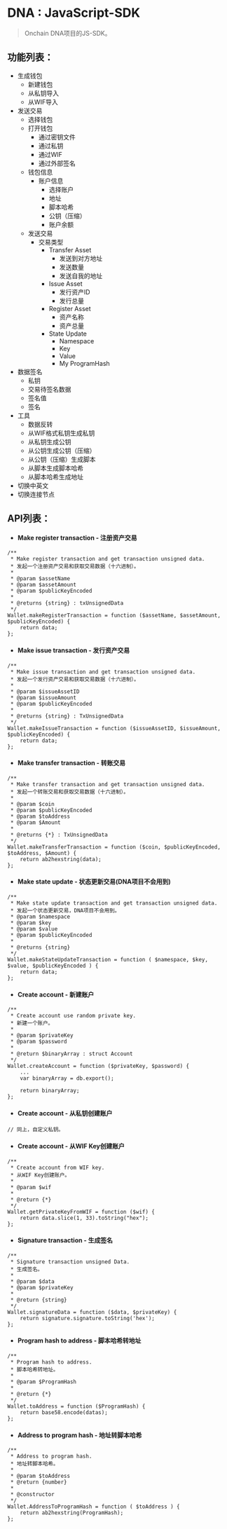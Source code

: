 # DNA : JavaScript-SDK

> Onchain DNA项目的JS-SDK。
  
  

## 功能列表：
- 生成钱包
  - 新建钱包
  - 从私钥导入
  - 从WIF导入
- 发送交易
  - 选择钱包
  - 打开钱包
    - 通过密钥文件
    - 通过私钥
    - 通过WIF
    - 通过外部签名
  - 钱包信息
    - 账户信息
      - 选择账户
      - 地址
      - 脚本哈希
      - 公钥（压缩）
      - 账户余额
  - 发送交易
    - 交易类型
      - Transfer Asset
        - 发送到对方地址
        - 发送数量
        - 发送自我的地址
      - Issue Asset
        - 发行资产ID
        - 发行总量
      - Register Asset
        - 资产名称
        - 资产总量
      - State Update
        - Namespace
        - Key
        - Value
        - My ProgramHash
- 数据签名
  - 私钥
  - 交易待签名数据
  - 签名值
  - 签名
- 工具
  - 数据反转
  - 从WIF格式私钥生成私钥
  - 从私钥生成公钥
  - 从公钥生成公钥（压缩）
  - 从公钥（压缩）生成脚本
  - 从脚本生成脚本哈希
  - 从脚本哈希生成地址
- 切换中英文
- 切换连接节点



## API列表：

- #### Make register transaction - 注册资产交易
```angular2html
/**
 * Make register transaction and get transaction unsigned data.
 * 发起一个注册资产交易和获取交易数据（十六进制）。
 * 
 * @param $assetName
 * @param $assetAmount
 * @param $publicKeyEncoded
 * 
 * @returns {string} : txUnsignedData
 */
Wallet.makeRegisterTransaction = function ($assetName, $assetAmount, $publicKeyEncoded) {
	return data;
};
```

- #### Make issue transaction - 发行资产交易
```angular2html
/**
 * Make issue transaction and get transaction unsigned data.
 * 发起一个发行资产交易和获取交易数据（十六进制）。
 * 
 * @param $issueAssetID
 * @param $issueAmount
 * @param $publicKeyEncoded
 * 
 * @returns {string} : TxUnsignedData
 */
Wallet.makeIssueTransaction = function ($issueAssetID, $issueAmount, $publicKeyEncoded) {
    return data;
};
```

- #### Make transfer transaction - 转账交易
```angular2html
/**
 * Make transfer transaction and get transaction unsigned data.
 * 发起一个转账交易和获取交易数据（十六进制）。
 * 
 * @param $coin
 * @param $publicKeyEncoded
 * @param $toAddress
 * @param $Amount
 * 
 * @returns {*} : TxUnsignedData
 */
Wallet.makeTransferTransaction = function ($coin, $publicKeyEncoded, $toAddress, $Amount) {
	return ab2hexstring(data);
};
```

- #### Make state update - 状态更新交易(DNA项目不会用到)
```angular2html
/**
 * Make state update transaction and get transaction unsigned data.
 * 发起一个状态更新交易，DNA项目不会用到。
 * @param $namespace
 * @param $key
 * @param $value
 * @param $publicKeyEncoded
 * 
 * @returns {string}
 */
Wallet.makeStateUpdateTransaction = function ( $namespace, $key, $value, $publicKeyEncoded ) {
    return data;
};
```

- #### Create account - 新建账户
```angular2html
/**
 * Create account use random private key.
 * 新建一个账户。
 * 
 * @param $privateKey
 * @param $password
 * 
 * @return $binaryArray : struct Account
 */
Wallet.createAccount = function ($privateKey, $password) {
	...
	var binaryArray = db.export();

	return binaryArray;
};
```

- #### Create account - 从私钥创建账户
```angular2html
// 同上，自定义私钥。
```

- #### Create account - 从WIF Key创建账户
```angular2html
/**
 * Create account from WIF key.
 * 从WIF Key创建账户。
 * 
 * @param $wif
 * 
 * @return {*}
 */
Wallet.getPrivateKeyFromWIF = function ($wif) {
    return data.slice(1, 33).toString("hex");
};
```

- #### Signature transaction - 生成签名
```angular2html
/**
 * Signature transaction unsigned Data.
 * 生成签名。
 * 
 * @param $data
 * @param $privateKey
 * 
 * @return {string}
 */
Wallet.signatureData = function ($data, $privateKey) {
	return signature.signature.toString('hex');
};
```

- #### Program hash to address - 脚本哈希转地址
```angular2html
/**
 * Program hash to address.
 * 脚本哈希转地址。
 * 
 * @param $ProgramHash
 * 
 * @return {*}
 */
Wallet.toAddress = function ($ProgramHash) {
    return base58.encode(datas);
};
```

- #### Address to program hash - 地址转脚本哈希
```angular2html
/**
 * Address to program hash.
 * 地址转脚本哈希。
 * 
 * @param $toAddress
 * @return {number}
 * 
 * @constructor
 */
Wallet.AddressToProgramHash = function ( $toAddress ) {
    return ab2hexstring(ProgramHash);
};
```
  